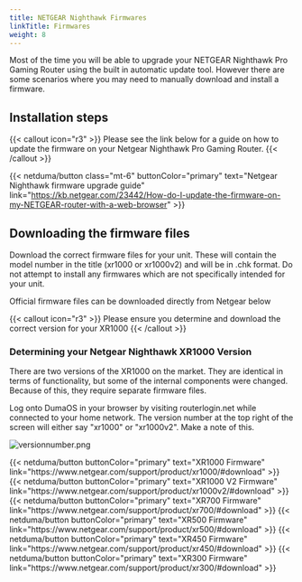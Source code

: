```yaml
---
title: NETGEAR Nighthawk Firmwares
linkTitle: Firmwares
weight: 8
---
```


Most of the time you will be able to upgrade your NETGEAR Nighthawk Pro Gaming Router using the built in automatic update tool. However there are some scenarios where you may need to manually download and install a firmware.

## Installation steps

{{< callout icon="r3" >}}
  Please see the link below for a guide on how to update the firmware on your Netgear Nighthawk Pro Gaming Router.
{{< /callout >}}

{{< netduma/button class="mt-6" buttonColor="primary" text="Netgear Nighthawk firmware upgrade guide" link="https://kb.netgear.com/23442/How-do-I-update-the-firmware-on-my-NETGEAR-router-with-a-web-browser" >}}

## Downloading the firmware files

Download the correct firmware files for your unit. These will contain the model number in the title (xr1000 or xr1000v2) and will be in .chk format. Do not attempt to install any firmwares which are not specifically intended for your unit.

Official firmware files can be downloaded directly from Netgear below

{{< callout icon="r3" >}}
  Please ensure you determine and download the correct version for your XR1000
{{< /callout >}}

### Determining your Netgear Nighthawk XR1000 Version
There are two versions of the XR1000 on the market. They are identical in terms of functionality, but some of the internal components were changed. Because of this, they require separate firmware files.

Log onto DumaOS in your browser by visiting routerlogin.net while connected to your home network. The version number at the top right of the screen will either say "xr1000" or "xr1000v2". Make a note of this.

![versionnumber.png](../netgear-nighthawk/versionnumber.png)
<div class="flex flex-col gap-4 mt-4">
  <div class="flex gap-4">
    {{< netduma/button buttonColor="primary" text="XR1000 Firmware" link="https://www.netgear.com/support/product/xr1000/#download" >}}
    {{< netduma/button buttonColor="primary" text="XR1000 V2 Firmware" link="https://www.netgear.com/support/product/xr1000v2/#download" >}}
  </div>
  {{< netduma/button buttonColor="primary" text="XR700 Firmware" link="https://www.netgear.com/support/product/xr700/#download" >}}
  {{< netduma/button buttonColor="primary" text="XR500 Firmware" link="https://www.netgear.com/support/product/xr500/#download" >}}
  {{< netduma/button buttonColor="primary" text="XR450 Firmware" link="https://www.netgear.com/support/product/xr450/#download" >}}
  {{< netduma/button buttonColor="primary" text="XR300 Firmware" link="https://www.netgear.com/support/product/xr300/#download" >}}
</div>
